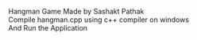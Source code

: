 Hangman Game Made by Sashakt Pathak                                                                                                              
Compile hangman.cpp using c++ compiler on windows                                                                                                                       
And Run the Application
